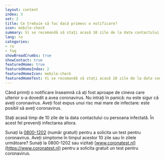 ```yaml
---
layout: content
index: 3
set: 2
title: Ce trebuie să fac dacă primesc o notificare?
icon: mobile-check
summary: Vi se recomandă să stați acasă 10 zile de la data contactului. Aveți simptome? Testați-vă.
lang: ro
categories:
- ro
- faq
showBreadCrumbs: true
showContact: true
featuredHome: true
featuredHomeIndex: 2
featuredHomeIcon: mobile-check
featuredHomeText: Vi se recomandă să stați acasă 10 zile de la data contactului. Aveți simptome? Testați-vă.
---
```


Când primiți o notificare înseamnă că ați fost aproape de cineva care ulterior s-a dovedit a avea coronavirus. Nu intrați în panică: nu este sigur că aveți coronavirus. Aveți fost expus unui risc mai mare de infectare: este posibil să aveți coronavirus.

Stați acasă timp de 10 zile de la data contactului cu persoana infectată. În acest fel preveniți infectarea altora.

Sunați la [0800-1202](tel:+318001202) (număr gratuit) pentru a solicita un test pentru coronavirus.
Aveți simptome în timpul acestor 10 zile sau în zilele următoare? Sunați la 0800-1202 sau vizitați [www.coronatest.nl](https://www.coronatest.nl) pentru a solicita gratuit un test pentru coronavirus.
